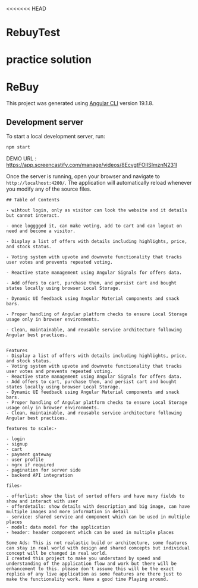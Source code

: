 <<<<<<< HEAD
# RebuyTest
practice solution
=======
# ReBuy

This project was generated using [Angular CLI](https://github.com/angular/angular-cli) version 19.1.8.

## Development server

To start a local development server, run:

```bash
npm start
```

DEMO URL : https://app.screencastify.com/manage/videos/8EcvgtFOlISImznN231l

Once the server is running, open your browser and navigate to `http://localhost:4200/`. The application will automatically reload whenever you modify any of the source files.



```
## Table of Contents

- wihtout login, only as visitor can look the website and it details but cannot interact.

- once logggged it, can make voting, add to cart and can logout on need and become a visitor.

- Display a list of offers with details including highlights, price, and stock status.

- Voting system with upvote and downvote functionality that tracks user votes and prevents repeated voting.

- Reactive state management using Angular Signals for offers data.

- Add offers to cart, purchase them, and persist cart and bought states locally using browser Local Storage.

- Dynamic UI feedback using Angular Material components and snack bars.

- Proper handling of Angular platform checks to ensure Local Storage usage only in browser environments.

- Clean, maintainable, and reusable service architecture following Angular best practices.


Features
- Display a list of offers with details including highlights, price, and stock status.
- Voting system with upvote and downvote functionality that tracks user votes and prevents repeated voting.
- Reactive state management using Angular Signals for offers data.
- Add offers to cart, purchase them, and persist cart and bought states locally using browser Local Storage.
- Dynamic UI feedback using Angular Material components and snack bars.
- Proper handling of Angular platform checks to ensure Local Storage usage only in browser environments.
- Clean, maintainable, and reusable service architecture following Angular best practices.

features to scale:-

- login
- signup
- cart
- payment gateway
- user profile
- ngrx if required
- pagination for server side
- backend API integration

files-

- offerlist: show the list of sorted offers and have many fields to show and interact with user
- offerdetails: show details with description and big image, can have multiple images and more information in detail
- service: shared service and component which can be used in multiple places
- model: data model for the application
- header: header component which can be used in multiple places

Some Ads: This is not realastic build or architecture, some features can stay in real world with design and shared comcepts but individual concept will be changed in real world.
I created this project to make you understand by speed and understanding of the application flow and work but there will be enhancement to this. please don't assume this will be the exact replica of any live application as some features are there just to make the functionality work. Have a good time Playing around.

```


